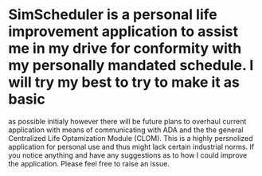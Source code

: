 # SimScheduler is a personal life improvement application to assist me in my drive for conformity with my personally mandated schedule. I will try my best to try to make it as basic 
as possible initialy however there will be future plans to overhaul current application with means of communicating with ADA and the the general Centralized Life Optamization Module (CLOM).
This is a highly persnolized application for personal use and thus might lack certain industrial norms. If you notice anything and have any suggestions as to how I could improve the application. 
Please feel free to raise an issue.
